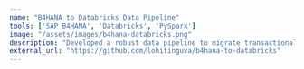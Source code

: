 ```yaml
---
name: "B4HANA to Databricks Data Pipeline"
tools: ['SAP B4HANA', 'Databricks', 'PySpark']
image: "/assets/images/b4hana-databricks.png"
description: "Developed a robust data pipeline to migrate transactional data from SAP B4HANA to Databricks using PySpark. Enabled real-time analytics and improved data accessibility for business teams."
external_url: "https://github.com/lohitinguva/b4hana-to-databricks"
---
```

